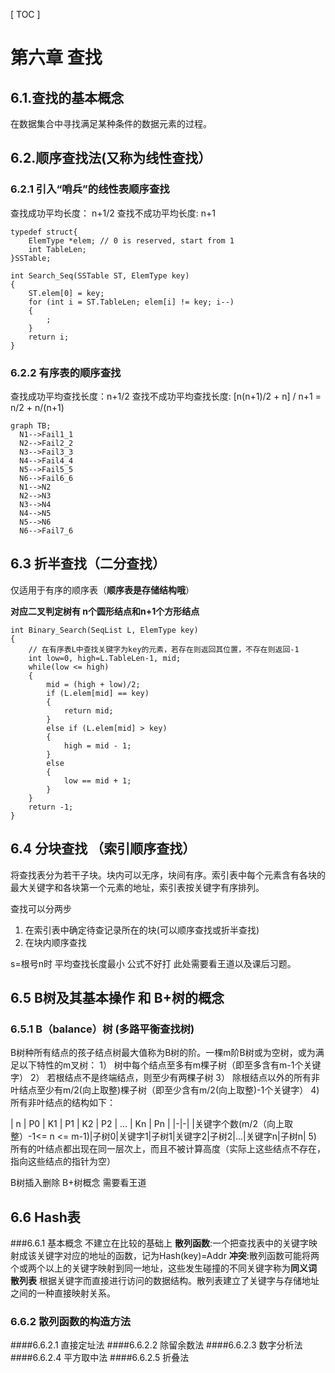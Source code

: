 [ TOC ]

# 第六章 查找
## 6.1.查找的基本概念
在数据集合中寻找满足某种条件的数据元素的过程。

## 6.2.顺序查找法(又称为线性查找）

### 6.2.1 引入“哨兵”的线性表顺序查找
查找成功平均长度： n+1/2
查找不成功平均长度: n+1
```
typedef struct{
    ElemType *elem; // 0 is reserved, start from 1
    int TableLen;
}SSTable;

int Search_Seq(SSTable ST, ElemType key)
{
    ST.elem[0] = key;
    for (int i = ST.TableLen; elem[i] != key; i--)
    {
        ;
    }
    return i;
}
```
### 6.2.2 有序表的顺序查找
查找成功平均查找长度：n+1/2
查找不成功平均查找长度: [n(n+1)/2 + n] / n+1 = n/2 + n/(n+1)

```mermaid
graph TB;
  N1-->Fail1_1
  N2-->Fail2_2
  N3-->Fail3_3
  N4-->Fail4_4
  N5-->Fail5_5
  N6-->Fail6_6
  N1-->N2
  N2-->N3
  N3-->N4
  N4-->N5
  N5-->N6
  N6-->Fail7_6
```
## 6.3 折半查找（二分查找）
仅适用于有序的顺序表（**顺序表是存储结构哦**）

**对应二叉判定树有 n个圆形结点和n+1个方形结点**
```
int Binary_Search(SeqList L, ElemType key)
{
    // 在有序表L中查找关键字为key的元素，若存在则返回其位置，不存在则返回-1
    int low=0, high=L.TableLen-1, mid;
    while(low <= high)
    {
        mid = (high + low)/2;
        if (L.elem[mid] == key)
        {
            return mid;
        }
        else if (L.elem[mid] > key)
        {
            high = mid - 1;
        }
        else
        {
            low == mid + 1;
        }
    }
    return -1;
}
```

## 6.4 分块查找 （索引顺序查找）
将查找表分为若干子块。块内可以无序，块间有序。索引表中每个元素含有各块的最大关键字和各块第一个元素的地址，索引表按关键字有序排列。

查找可以分两步 
1. 在索引表中确定待查记录所在的块(可以顺序查找或折半查找)
2. 在块内顺序查找

s=根号n时 平均查找长度最小
公式不好打 此处需要看王道以及课后习题。

## 6.5 B树及其基本操作 和 B+树的概念 
### 6.5.1 B（balance）树 (多路平衡查找树)
B树种所有结点的孩子结点树最大值称为B树的阶。一棵m阶B树或为空树，或为满足以下特性的m叉树：
1） 树中每个结点至多有m棵子树（即至多含有m-1个关键字）
2） 若根结点不是终端结点，则至少有两棵子树
3） 除根结点以外的所有非叶结点至少有m/2(向上取整)棵子树（即至少含有m/2(向上取整)-1个关键字）
4) 所有非叶结点的结构如下：

| n | P0 | K1 | P1 | K2 | P2 | ... | Kn | Pn |
|-|-|
|关键字个数(m/2（向上取整）-1<= n <= m-1)|子树0|关键字1|子树1|关键字2|子树2|...|关键字n|子树n|
5) 所有的叶结点都出现在同一层次上，而且不被计算高度（实际上这些结点不存在，指向这些结点的指针为空）

B树插入删除 B+树概念 需要看王道


## 6.6 Hash表

###6.6.1 基本概念
不建立在比较的基础上
**散列函数**:一个把查找表中的关键字映射成该关键字对应的地址的函数，记为Hash(key)=Addr
**冲突**:散列函数可能将两个或两个以上的关键字映射到同一地址，这些发生碰撞的不同关键字称为**同义词**
**散列表** 根据关键字而直接进行访问的数据结构。散列表建立了关键字与存储地址之间的一种直接映射关系。
### 6.6.2 散列函数的构造方法
####6.6.2.1 直接定址法
####6.6.2.2 除留余数法
####6.6.2.3 数字分析法
####6.6.2.4 平方取中法
####6.6.2.5 折叠法











